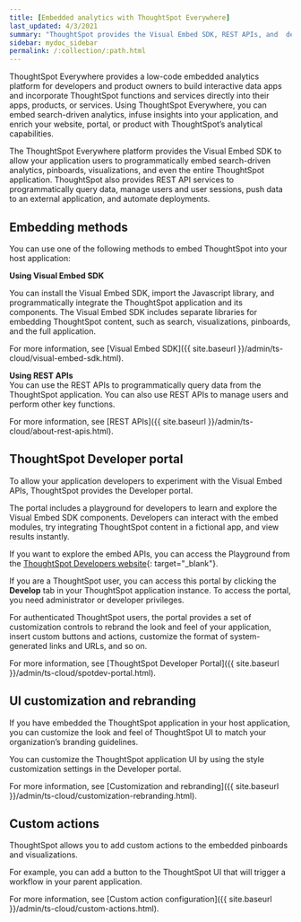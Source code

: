 ```yaml
---
title: [Embedded analytics with ThoughtSpot Everywhere]
last_updated: 4/3/2021
summary: "ThoughtSpot provides the Visual Embed SDK, REST APIs, and  developer tools to embed search, visualizations, pinboards, and the full ThoughtSpot experience in a third-party product or business solution."
sidebar: mydoc_sidebar
permalink: /:collection/:path.html
---
```


ThoughtSpot Everywhere provides a low-code embedded analytics platform for developers and product owners to build interactive data apps and incorporate ThoughtSpot functions and services directly into their apps, products, or services. Using ThoughtSpot Everywhere, you can embed search-driven analytics, infuse insights into your application, and enrich your website, portal, or product with ThoughtSpot’s analytical capabilities.

The ThoughtSpot Everywhere platform provides the Visual Embed SDK to allow your application users to programmatically embed search-driven analytics, pinboards, visualizations, and even the entire ThoughtSpot application. ThoughtSpot also provides REST API services to programmatically query data, manage users and user sessions, push data to an external application, and automate deployments.

## Embedding methods

You can use one of the following methods to embed ThoughtSpot into your host application:

**Using Visual Embed SDK**

You can install the Visual Embed SDK, import the Javascript library, and programmatically integrate the ThoughtSpot application and its components.
The Visual Embed SDK includes separate libraries for embedding ThoughtSpot content, such as search, visualizations, pinboards, and the full application.

For more information, see [Visual Embed SDK]({{ site.baseurl }}/admin/ts-cloud/visual-embed-sdk.html).

**Using REST APIs**  
You can use the REST APIs to programmatically query data from the ThoughtSpot application. You can also use REST APIs to manage users and perform other key functions.

For more information, see [REST APIs]({{ site.baseurl }}/admin/ts-cloud/about-rest-apis.html).

## ThoughtSpot Developer portal

To allow your application developers to experiment with the Visual Embed APIs, ThoughtSpot provides the Developer portal.

The portal includes a playground for developers to learn and explore the Visual Embed SDK components. Developers can interact with the embed modules, try integrating ThoughtSpot content in a fictional app, and view results instantly.

If you want to explore the embed APIs, you can access the Playground from the [ThoughtSpot Developers website](https://developers.thoughtspot.com/){: target="_blank"}.

If you are a ThoughtSpot user, you can access this portal by clicking the **Develop** tab in your ThoughtSpot application instance. To access the portal, you need administrator or developer privileges.

For authenticated ThoughtSpot users, the portal provides a set of customization controls to rebrand the look and feel of your application, insert custom buttons and actions, customize the format of system-generated links and URLs, and so on.

For more information, see [ThoughtSpot Developer Portal]({{ site.baseurl }}/admin/ts-cloud/spotdev-portal.html).

## UI customization and rebranding

If you have embedded the ThoughtSpot application in your host application, you can customize the look and feel of ThoughtSpot UI to match your organization’s branding guidelines.

You can customize the ThoughtSpot application UI by using the style customization settings in the Developer portal.

For more information, see [Customization and rebranding]({{ site.baseurl }}/admin/ts-cloud/customization-rebranding.html).

## Custom actions

ThoughtSpot allows you to add custom actions to the embedded pinboards and visualizations.

For example, you can add a button to the ThoughtSpot UI that will trigger a workflow in your parent application.

For more information, see [Custom action configuration]({{ site.baseurl }}/admin/ts-cloud/custom-actions.html).
